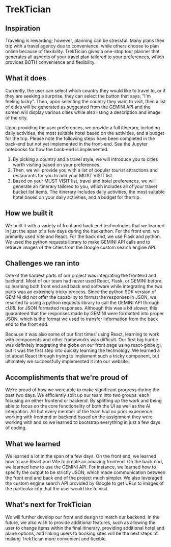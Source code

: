 # TrekTician

## Inspiration
Traveling is rewarding; however, planning can be stressful. Many plans their trip with a travel agency due to convenience, while others choose to plan online because of flexibility. TrekTician gives a one-stop tour planner that generates all aspects of your travel plan tailored to your preferences, which provides BOTH convenience and flexibility.

## What it does

Currently, the user can select which country they would like to travel to, or if they are seeking a surprise, they can select the button that says, "I'm feeling lucky". Then, upon selecting the country they want to visit, then a list of cities will be generated as suggested from the GEMINI API and the screen will display various cities while also listing a description and image of the city. 

Upon providing the user preferences, we provide a full itinerary, including daily activities, the most suitable hotel based on the activities, and a budget for the trip. Please note the following steps have been completed in the back-end but not yet implemented in the front-end. See the Jupyter notebooks for how the back-end is implemented. 

1. By picking a country and a travel style, we will introduce you to cities worth visiting based on your preferences. 
2. Then, we will provide you with a list of popular tourist attractions and restaurants for you to add your MUST VISIT list. 
3. Based on your MUST VISIT list, travel and hotel preferences, we will generate an itinerary tailored to you, which includes all of your travel bucket list items. The itinerary includes daily activities, the most suitable hotel based on your daily activities, and a budget for the trip.

## How we built it
We built it with a variety of front and back end technologies that we learned in just the span of a few days during the hackathon. For the front end, we primarily used Vite and React. For the back end, we use Flask and python. We used the python requests library to make GEMINI API calls and to retrieve images of the cities from the Google custom search engine API. 

## Challenges we ran into
One of the hardest parts of our project was integrating the frontend and backend. Most of our team had never used React, Flask, or GEMINI before, so learning both front end and back end software while integrating the two parts was an extremely tricky process. 
Since the python SDK version of GEMINI did not offer the capability to format the responses in JSON, we resorted to using a python requests library to call the GEMINI API through cURL for JSON formatted responses. Although this was a bit slower, this guaranteed that the responses made by GEMINI were formatted into proper JSON, which is the format we used to transfer information from the back end to the front end. 

Because it was also some of our first times’ using React, learning to work with components and other frameworks was difficult. Our first big hurdle was definitely integrating the globe on our front page using react-globe.gl, but it was the first step into quickly learning the technology. We learned a lot about React through trying to implement such a tricky component, but ultimately we successfully implemented it into our website. 

## Accomplishments that we're proud of
We’re proud of how we were able to make significant progress during the past two days. We efficiently split up our team into two groups: each focusing on either frontend or backend. By splitting up the work and being able to focus on the core functionality of both the UI as well as the AI integration. 
All but every member of the team had no prior experience working with frontend or backend based on the assignment they were working with and so we learned to bootstrap everything in just a few days of coding. 

## What we learned
We learned a lot in the span of a few days. On the front end, we learned how to use React and Vite to create an amazing frontend. On the back end, we learned how to use the GEMINI API. For instance, we learned how to specify the output to be strictly JSON, which made communication between the front end and back end of the project much simpler. We also leveraged the custom engine search API provided by Google to get URLs to images of the particular city that the user would like to visit. 

## What's next for TrekTician
We will further develop our front end design to match our backend.
In the future, we also wish to provide additional features, such as allowing the user to change items within the final itinerary, providing additional hotel and plane options, and linking users to booking sites will be the next steps of making TrekTician more convenient and flexible.  
